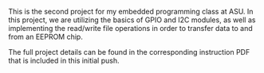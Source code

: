 This is the second project for my embedded programming class at ASU. In this project, we are 
utilizing the basics of GPIO and I2C modules, as well as implementing the read/write file
operations in order to transfer data to and from an EEPROM chip.

The full project details can be found in the corresponding instruction PDF that is included
in this initial push.

